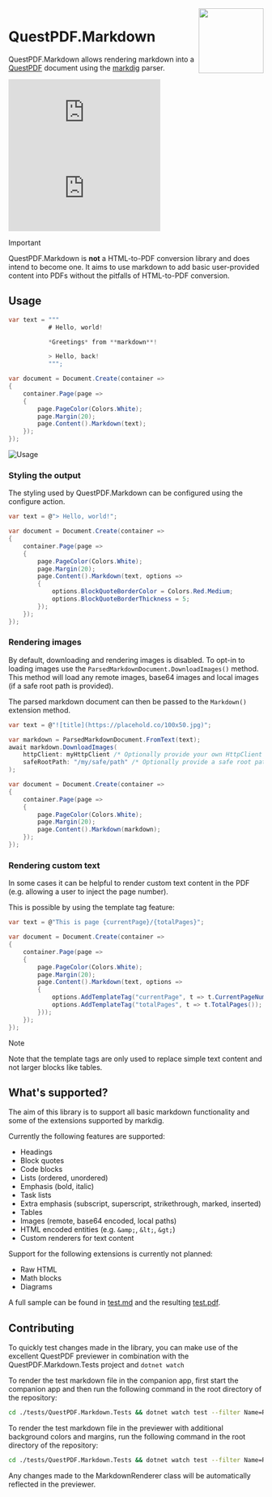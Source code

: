 <img src="/img/logo.svg?raw=true" width="128" align="right">

# QuestPDF.Markdown
QuestPDF.Markdown allows rendering markdown into a [QuestPDF](https://www.questpdf.com/) document using the [markdig](https://github.com/xoofx/markdig) parser.

[![Nuget](https://img.shields.io/nuget/v/QuestPDF.Markdown)](https://www.nuget.org/packages/QuestPDF.Markdown)
[![Nuget Prerelease](https://img.shields.io/nuget/vpre/QuestPDF.Markdown?label=nuget%20prerelease)](https://www.nuget.org/packages/QuestPDF.Markdown)

> [!IMPORTANT]  
> QuestPDF.Markdown is **not** a HTML-to-PDF conversion library and does intend to become one. It aims to use markdown to add basic user-provided content into PDFs without the pitfalls of HTML-to-PDF conversion.

## Usage
```csharp
var text = """
           # Hello, world!

           *Greetings* from **markdown**!

           > Hello, back!
           """;

var document = Document.Create(container =>
{
    container.Page(page =>
    {
        page.PageColor(Colors.White);
        page.Margin(20);
        page.Content().Markdown(text);
    });
});
```

![Usage](/img/usage.png?raw=true)

### Styling the output
The styling used by QuestPDF.Markdown can be configured using the configure action.
```csharp
var text = @"> Hello, world!";

var document = Document.Create(container =>
{
    container.Page(page =>
    {
        page.PageColor(Colors.White);
        page.Margin(20);
        page.Content().Markdown(text, options => 
        {
            options.BlockQuoteBorderColor = Colors.Red.Medium;
            options.BlockQuoteBorderThickness = 5;
        });
    });
});
```

### Rendering images
By default, downloading and rendering images is disabled.
To opt-in to loading images use the `ParsedMarkdownDocument.DownloadImages()` method.
This method will load any remote images, base64 images and local images (if a safe root path is provided).

The parsed markdown document can then be passed to the `Markdown()` extension method.
```csharp
var text = @"![title](https://placehold.co/100x50.jpg)";

var markdown = ParsedMarkdownDocument.FromText(text);
await markdown.DownloadImages(
    httpClient: myHttpClient /* Optionally provide your own HttpClient */
    safeRootPath: "/my/safe/path" /* Optionally provide a safe root path from which relative local images paths can be read */
);

var document = Document.Create(container =>
{
    container.Page(page =>
    {
        page.PageColor(Colors.White);
        page.Margin(20);
        page.Content().Markdown(markdown);
    });
});
```

### Rendering custom text
In some cases it can be helpful to render custom text content in the PDF (e.g. allowing a user to inject the page number).

This is possible by using the template tag feature:
```csharp
var text = @"This is page {currentPage}/{totalPages}";

var document = Document.Create(container =>
{
    container.Page(page =>
    {
        page.PageColor(Colors.White);
        page.Margin(20);
        page.Content().Markdown(text, options =>
        {
            options.AddTemplateTag("currentPage", t => t.CurrentPageNumber());
            options.AddTemplateTag("totalPages", t => t.TotalPages());
        }));
    });
});
```
> [!NOTE]  
> Note that the template tags are only used to replace simple text content and not larger blocks like tables.

## What's supported?
The aim of this library is to support all basic markdown functionality and some of the extensions supported by markdig.

Currently the following features are supported:
- Headings
- Block quotes
- Code blocks
- Lists (ordered, unordered)
- Emphasis (bold, italic)
- Task lists
- Extra emphasis (subscript, superscript, strikethrough, marked, inserted)
- Tables
- Images (remote, base64 encoded, local paths)
- HTML encoded entities (e.g. `&amp;`, `&lt;`, `&gt;`)
- Custom renderers for text content

Support for the following extensions is currently not planned:
- Raw HTML
- Math blocks
- Diagrams

A full sample can be found in [test.md](tests/QuestPDF.Markdown.Tests/test.md) and the resulting [test.pdf](tests/QuestPDF.Markdown.Tests/test.pdf).

## Contributing
To quickly test changes made in the library, you can make use of the excellent QuestPDF previewer in combination with the QuestPDF.Markdown.Tests project and `dotnet watch`

To render the test markdown file in the companion app, first start the companion app and then run the following command in the root directory of the repository:
```zsh
cd ./tests/QuestPDF.Markdown.Tests && dotnet watch test --filter Name=Render
```

To render the test markdown file in the previewer with additional background colors and margins, run the following command in the root directory of the repository:
```zsh
cd ./tests/QuestPDF.Markdown.Tests && dotnet watch test --filter Name=RenderDebug
```

Any changes made to the MarkdownRenderer class will be automatically reflected in the previewer.
